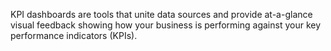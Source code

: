 KPI dashboards are tools that unite data sources and provide at-a-glance visual feedback showing how your business is performing against your key performance indicators (KPIs).
